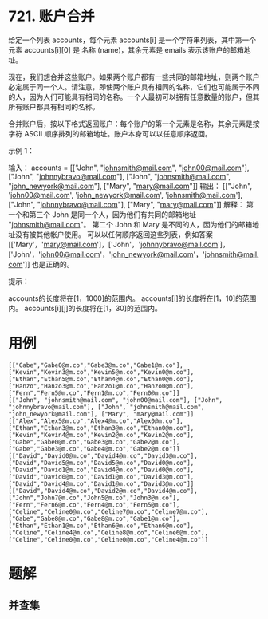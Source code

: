 # 721. 账户合并
给定一个列表 accounts，每个元素 accounts[i] 是一个字符串列表，其中第一个元素 accounts[i][0] 是 名称 (name)，其余元素是 emails 表示该账户的邮箱地址。

现在，我们想合并这些账户。如果两个账户都有一些共同的邮箱地址，则两个账户必定属于同一个人。请注意，即使两个账户具有相同的名称，它们也可能属于不同的人，因为人们可能具有相同的名称。一个人最初可以拥有任意数量的账户，但其所有账户都具有相同的名称。

合并账户后，按以下格式返回账户：每个账户的第一个元素是名称，其余元素是按字符 ASCII 顺序排列的邮箱地址。账户本身可以以任意顺序返回。

 

示例 1：

输入：
accounts = [["John", "johnsmith@mail.com", "john00@mail.com"], ["John", "johnnybravo@mail.com"], ["John", "johnsmith@mail.com", "john_newyork@mail.com"], ["Mary", "mary@mail.com"]]
输出：
[["John", 'john00@mail.com', 'john_newyork@mail.com', 'johnsmith@mail.com'],  ["John", "johnnybravo@mail.com"], ["Mary", "mary@mail.com"]]
解释：
第一个和第三个 John 是同一个人，因为他们有共同的邮箱地址 "johnsmith@mail.com"。 
第二个 John 和 Mary 是不同的人，因为他们的邮箱地址没有被其他帐户使用。
可以以任何顺序返回这些列表，例如答案 [['Mary'，'mary@mail.com']，['John'，'johnnybravo@mail.com']，
['John'，'john00@mail.com'，'john_newyork@mail.com'，'johnsmith@mail.com']] 也是正确的。
 

提示：

accounts的长度将在[1，1000]的范围内。
accounts[i]的长度将在[1，10]的范围内。
accounts[i][j]的长度将在[1，30]的范围内。


# 用例
```
[["Gabe","Gabe0@m.co","Gabe3@m.co","Gabe1@m.co"],["Kevin","Kevin3@m.co","Kevin5@m.co","Kevin0@m.co"],["Ethan","Ethan5@m.co","Ethan4@m.co","Ethan0@m.co"],["Hanzo","Hanzo3@m.co","Hanzo1@m.co","Hanzo0@m.co"],["Fern","Fern5@m.co","Fern1@m.co","Fern0@m.co"]]
[["John", "johnsmith@mail.com", "john00@mail.com"], ["John", "johnnybravo@mail.com"], ["John", "johnsmith@mail.com", "john_newyork@mail.com"], ["Mary", "mary@mail.com"]]
[["Alex","Alex5@m.co","Alex4@m.co","Alex0@m.co"],["Ethan","Ethan3@m.co","Ethan3@m.co","Ethan0@m.co"],["Kevin","Kevin4@m.co","Kevin2@m.co","Kevin2@m.co"],["Gabe","Gabe0@m.co","Gabe3@m.co","Gabe2@m.co"],["Gabe","Gabe3@m.co","Gabe4@m.co","Gabe2@m.co"]]
[["David","David0@m.co","David4@m.co","David3@m.co"],["David","David5@m.co","David5@m.co","David0@m.co"],["David","David1@m.co","David4@m.co","David0@m.co"],["David","David0@m.co","David1@m.co","David3@m.co"],["David","David4@m.co","David1@m.co","David3@m.co"]]
[["David","David4@m.co","David2@m.co","David4@m.co"],["John","John7@m.co","John5@m.co","John3@m.co"],["Fern","Fern6@m.co","Fern4@m.co","Fern5@m.co"],["Celine","Celine0@m.co","Celine7@m.co","Celine7@m.co"],["Gabe","Gabe8@m.co","Gabe8@m.co","Gabe1@m.co"],["Ethan","Ethan1@m.co","Ethan6@m.co","Ethan6@m.co"],["Celine","Celine4@m.co","Celine8@m.co","Celine6@m.co"],["Celine","Celine0@m.co","Celine0@m.co","Celine4@m.co"]]

```


# 题解

## 并查集